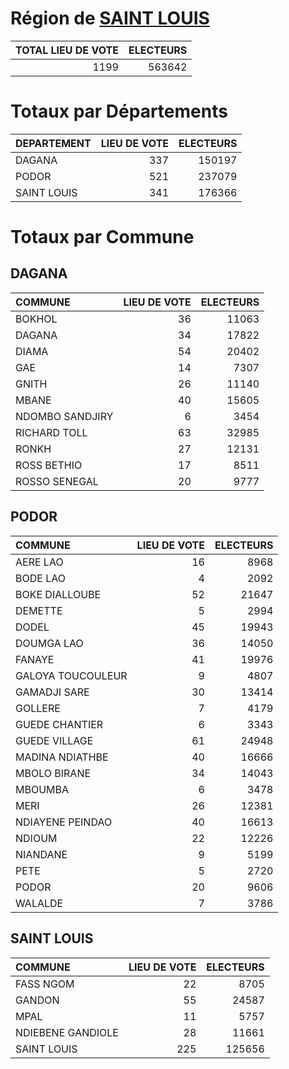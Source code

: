# Région de [SAINT LOUIS](SAINT\sLOUIS.csv)

|   TOTAL LIEU DE VOTE |   ELECTEURS |
|---------------------:|------------:|
|                 1199 |      563642 |

# Totaux par Départements

| DEPARTEMENT   |   LIEU DE VOTE |   ELECTEURS |
|:--------------|---------------:|------------:|
| DAGANA        |            337 |      150197 |
| PODOR         |            521 |      237079 |
| SAINT LOUIS   |            341 |      176366 |

# Totaux par Commune

## DAGANA

| COMMUNE         |   LIEU DE VOTE |   ELECTEURS |
|:----------------|---------------:|------------:|
| BOKHOL          |             36 |       11063 |
| DAGANA          |             34 |       17822 |
| DIAMA           |             54 |       20402 |
| GAE             |             14 |        7307 |
| GNITH           |             26 |       11140 |
| MBANE           |             40 |       15605 |
| NDOMBO SANDJIRY |              6 |        3454 |
| RICHARD TOLL    |             63 |       32985 |
| RONKH           |             27 |       12131 |
| ROSS BETHIO     |             17 |        8511 |
| ROSSO SENEGAL   |             20 |        9777 |

## PODOR

| COMMUNE           |   LIEU DE VOTE |   ELECTEURS |
|:------------------|---------------:|------------:|
| AERE LAO          |             16 |        8968 |
| BODE LAO          |              4 |        2092 |
| BOKE DIALLOUBE    |             52 |       21647 |
| DEMETTE           |              5 |        2994 |
| DODEL             |             45 |       19943 |
| DOUMGA LAO        |             36 |       14050 |
| FANAYE            |             41 |       19976 |
| GALOYA TOUCOULEUR |              9 |        4807 |
| GAMADJI SARE      |             30 |       13414 |
| GOLLERE           |              7 |        4179 |
| GUEDE CHANTIER    |              6 |        3343 |
| GUEDE VILLAGE     |             61 |       24948 |
| MADINA NDIATHBE   |             40 |       16666 |
| MBOLO BIRANE      |             34 |       14043 |
| MBOUMBA           |              6 |        3478 |
| MERI              |             26 |       12381 |
| NDIAYENE PEINDAO  |             40 |       16613 |
| NDIOUM            |             22 |       12226 |
| NIANDANE          |              9 |        5199 |
| PETE              |              5 |        2720 |
| PODOR             |             20 |        9606 |
| WALALDE           |              7 |        3786 |

## SAINT LOUIS

| COMMUNE           |   LIEU DE VOTE |   ELECTEURS |
|:------------------|---------------:|------------:|
| FASS NGOM         |             22 |        8705 |
| GANDON            |             55 |       24587 |
| MPAL              |             11 |        5757 |
| NDIEBENE GANDIOLE |             28 |       11661 |
| SAINT LOUIS       |            225 |      125656 |


